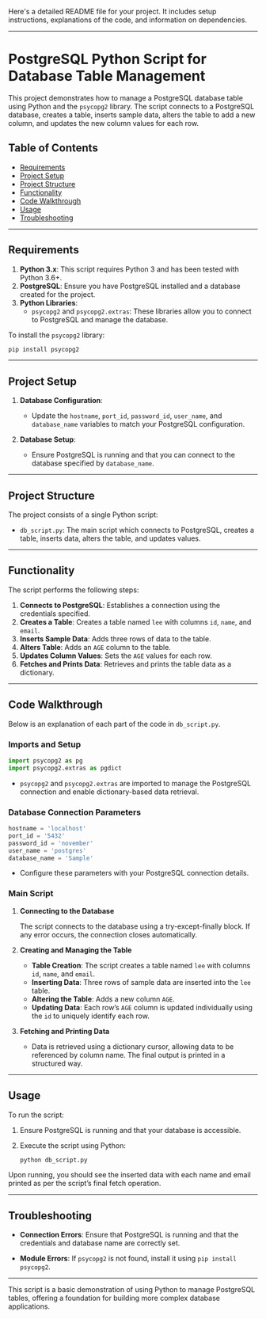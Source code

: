 Here's a detailed README file for your project. It includes setup instructions, explanations of the code, and information on dependencies.

---

# PostgreSQL Python Script for Database Table Management

This project demonstrates how to manage a PostgreSQL database table using Python and the `psycopg2` library. The script connects to a PostgreSQL database, creates a table, inserts sample data, alters the table to add a new column, and updates the new column values for each row.

## Table of Contents

- [Requirements](#requirements)
- [Project Setup](#project-setup)
- [Project Structure](#project-structure)
- [Functionality](#functionality)
- [Code Walkthrough](#code-walkthrough)
- [Usage](#usage)
- [Troubleshooting](#troubleshooting)

---

## Requirements

1. **Python 3.x**: This script requires Python 3 and has been tested with Python 3.6+.
2. **PostgreSQL**: Ensure you have PostgreSQL installed and a database created for the project.
3. **Python Libraries**:
   - `psycopg2` and `psycopg2.extras`: These libraries allow you to connect to PostgreSQL and manage the database.

To install the `psycopg2` library:
```bash
pip install psycopg2
```

---

## Project Setup

1. **Database Configuration**:
   - Update the `hostname`, `port_id`, `password_id`, `user_name`, and `database_name` variables to match your PostgreSQL configuration.

2. **Database Setup**:
   - Ensure PostgreSQL is running and that you can connect to the database specified by `database_name`.

---

## Project Structure

The project consists of a single Python script:

- `db_script.py`: The main script which connects to PostgreSQL, creates a table, inserts data, alters the table, and updates values.

---

## Functionality

The script performs the following steps:
1. **Connects to PostgreSQL**: Establishes a connection using the credentials specified.
2. **Creates a Table**: Creates a table named `lee` with columns `id`, `name`, and `email`.
3. **Inserts Sample Data**: Adds three rows of data to the table.
4. **Alters Table**: Adds an `AGE` column to the table.
5. **Updates Column Values**: Sets the `AGE` values for each row.
6. **Fetches and Prints Data**: Retrieves and prints the table data as a dictionary.

---

## Code Walkthrough

Below is an explanation of each part of the code in `db_script.py`.

### Imports and Setup

```python
import psycopg2 as pg
import psycopg2.extras as pgdict
```

- `psycopg2` and `psycopg2.extras` are imported to manage the PostgreSQL connection and enable dictionary-based data retrieval.

### Database Connection Parameters

```python
hostname = 'localhost'
port_id = '5432'
password_id = 'november'
user_name = 'postgres'
database_name = 'Sample'
```

- Configure these parameters with your PostgreSQL connection details.

### Main Script

1. **Connecting to the Database**

   The script connects to the database using a try-except-finally block. If any error occurs, the connection closes automatically.

2. **Creating and Managing the Table**

   - **Table Creation**:
     The script creates a table named `lee` with columns `id`, `name`, and `email`.
   - **Inserting Data**:
     Three rows of sample data are inserted into the `lee` table.
   - **Altering the Table**:
     Adds a new column `AGE`.
   - **Updating Data**:
     Each row’s `AGE` column is updated individually using the `id` to uniquely identify each row.

3. **Fetching and Printing Data**

   - Data is retrieved using a dictionary cursor, allowing data to be referenced by column name. The final output is printed in a structured way.

---

## Usage

To run the script:

1. Ensure PostgreSQL is running and that your database is accessible.
2. Execute the script using Python:

   ```bash
   python db_script.py
   ```

Upon running, you should see the inserted data with each name and email printed as per the script’s final fetch operation.

---

## Troubleshooting

- **Connection Errors**:
   Ensure that PostgreSQL is running and that the credentials and database name are correctly set.
  
- **Module Errors**:
   If `psycopg2` is not found, install it using `pip install psycopg2`.

---

This script is a basic demonstration of using Python to manage PostgreSQL tables, offering a foundation for building more complex database applications.
